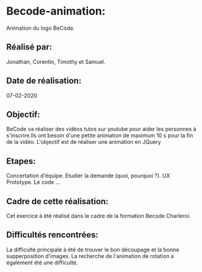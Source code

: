 # Becode-animation:

Animation du logo BeCode.

## Réalisé par:

Jonathan, Corentin, Timothy et  Samuel.

## Date de réalisation:

07-02-2020

## Objectif:

 BeCode va réaliser des vidéos tutos sur youtube pour aider les personnes à s'inscrire.Ils ont  besoin d'une petite animation de maximum 10 s pour la fin de la vidéo. L'objectif est de réaliser une animation en JQuery
 
## Etapes:

Concertation d'équipe.
Etudier la demande (quoi, pourquoi ?).
UX Prototype.
Le code ...

## Cadre de cette réalisation: 

Cet exercice à été réalisé dans le cadre de la formation Becode Charleroi.

## Difficultés rencontrées: 

La difficulté principale à été de  trouver le bon découpage et la bonne supperposition d'images.
La recherche de l'animation de rotation a également été une difficulté.

